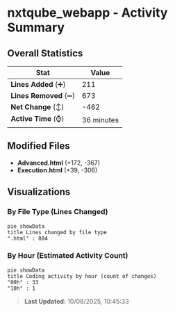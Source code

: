 # nxtqube_webapp - Activity Summary 

## Overall Statistics

| Stat                   | Value                                                             |
| ---------------------- | ----------------------------------------------------------------- |
| **Lines Added** (➕)   | 211                                          |
| **Lines Removed** (➖) | 673                                        |
| **Net Change** (↕)    | -462                |
| **Active Time** (⌚)   | 36 minutes |


## Modified Files
- **Advanced.html** (+172, -367)
- **Execution.html** (+39, -306)

## Visualizations

### By File Type (Lines Changed)

```mermaid
pie showData
title Lines changed by file type
".html" : 884
```

### By Hour (Estimated Activity Count)

```mermaid
pie showData
title Coding activity by hour (count of changes)
"00h" : 33
"10h" : 1
```


> **Last Updated:** 10/08/2025, 10:45:33